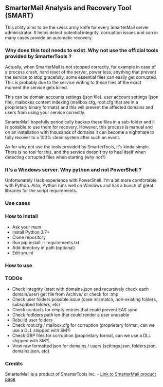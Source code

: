 ## SmarterMail Analysis and Recovery Tool (SMART)

This utility aims to be the swiss army knife for every SmarterMail server administrator.
It helps detect potential integrity, corruption issues and can in many cases provide an automatic recovery.

### Why does this tool needs to exist. Why not use the official tools provided by SmarterTools ?

Actually, when SmarterMail is not stopped correctly, for example in case of a process crash, hard reset of the server, power loss, anything that prevent the service to stop gracefully, some essential files can easily get corrupted. 
This is probably due to the service writing to these files at the exact moment the service gets killed. 

This can be domain accounts settings (json file), user account settings (json file), maiboxes content indexing (mailbox.cfg, root.cfg that are in a proprietary binary formats) and this will prevent the affected domains and users from using your service correctly.

SmarterMail hopefully periodically backup these files in a sub-folder and it is possible to use them for recovery.
However, this process is manual and on an installation with thousands of domains it can become a nightmare to fully recover to a 100% clean system after such an event.

As for why not use the tools provided by SmarterTools, it's kinda simple. There is no tool for this, and the service doesn't try to heal itself when detecting corrupted files when starting (why not?)

### It's a Windows server. Why python and not PowerShell ?

Unfortunately I lack experience with PowerShell. I'm a bit more comfortable with Python. Also, Python runs well on Windows and has a bunch of great libraries for the script requirements.

### Use cases

### How to install

- Ask your mum
- Install Python 3.7+
- Clone repository
- Run pip install -r requirements.txt
- Add directory in path (optional)
- Edit sm.ini

### How to use

### TODOs

- Check integrity (start with domains.json and recursively check each domain/user)
  get file from Archive/ or check for .tmp
- Check user folders possible issue (case mismatch, non-existing folders, subscribed folders, etc)
- Check contacts for empty entries that could prevent EAS sync 
- Check fodlders path len that could render a user unusable
- Rebuild user folders
- Check root.cfg / mailbox.cfg for corruption (proprietary format, can we use a DLL shipped with SM?)
- Check GRP files for corruption (proprietary format, can we use a DLL shipped with SM?)
- View raw formatted json for domains / users (settings.json, folders.json, domains,json, etc)

### Credits

SmarterMail is a product of SmarterTools Inc. - [Link to SmarterMail product page](https://www.smartertools.com/company/index)